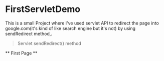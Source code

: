 # FirstServletDemo
This is a small Project where I've used servlet API to redirect the page into google.com(it's kind of like search engine but it's not) by using sendRedirect method,.

> Servlet sendRedirect() method

** First Page ** 
